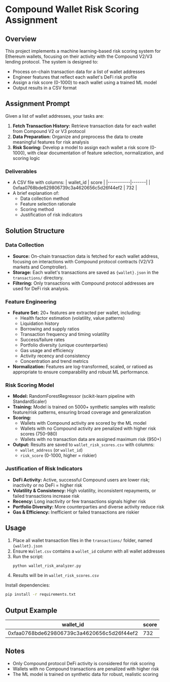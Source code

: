# Compound Wallet Risk Scoring Assignment

## Overview
This project implements a machine learning-based risk scoring system for Ethereum wallets, focusing on their activity with the Compound V2/V3 lending protocol. The system is designed to:
- Process on-chain transaction data for a list of wallet addresses
- Engineer features that reflect each wallet's DeFi risk profile
- Assign a risk score (0-1000) to each wallet using a trained ML model
- Output results in a CSV format

## Assignment Prompt
Given a list of wallet addresses, your tasks are:
1. **Fetch Transaction History:** Retrieve transaction data for each wallet from Compound V2 or V3 protocol
2. **Data Preparation:** Organize and preprocess the data to create meaningful features for risk analysis
3. **Risk Scoring:** Develop a model to assign each wallet a risk score (0-1000), with clear documentation of feature selection, normalization, and scoring logic

### Deliverables
- A CSV file with columns:
  | wallet_id | score |
  |-----------|-------|
  | 0xfaa0768bde629806739c3a4620656c5d26f44ef2 | 732 |
- A brief explanation of:
  - Data collection method
  - Feature selection rationale
  - Scoring method
  - Justification of risk indicators

## Solution Structure

### Data Collection
- **Source:** On-chain transaction data is fetched for each wallet address, focusing on interactions with Compound protocol contracts (V2/V3 markets and Comptroller).
- **Storage:** Each wallet's transactions are saved as `{wallet}.json` in the `transactions/` directory.
- **Filtering:** Only transactions with Compound protocol addresses are used for DeFi risk analysis.

### Feature Engineering
- **Feature Set:** 20+ features are extracted per wallet, including:
  - Health factor estimation (volatility, value patterns)
  - Liquidation history
  - Borrowing and supply ratios
  - Transaction frequency and timing volatility
  - Success/failure rates
  - Portfolio diversity (unique counterparties)
  - Gas usage and efficiency
  - Activity recency and consistency
  - Concentration and trend metrics
- **Normalization:** Features are log-transformed, scaled, or ratioed as appropriate to ensure comparability and robust ML performance.

### Risk Scoring Model
- **Model:** RandomForestRegressor (scikit-learn pipeline with StandardScaler)
- **Training:** Model is trained on 5000+ synthetic samples with realistic feature/risk patterns, ensuring broad coverage and generalization
- **Scoring:**
  - Wallets with Compound activity are scored by the ML model
  - Wallets with no Compound activity are penalized with higher risk scores (750-980)
  - Wallets with no transaction data are assigned maximum risk (950+)
- **Output:** Results are saved to `wallet_risk_scores.csv` with columns:
  - `wallet_address` (or `wallet_id`)
  - `risk_score` (0-1000, higher = riskier)

### Justification of Risk Indicators
- **DeFi Activity:** Active, successful Compound users are lower risk; inactivity or no DeFi = higher risk
- **Volatility & Consistency:** High volatility, inconsistent repayments, or failed transactions increase risk
- **Recency:** Long inactivity or few transactions signals higher risk
- **Portfolio Diversity:** More counterparties and diverse activity reduce risk
- **Gas & Efficiency:** Inefficient or failed transactions are riskier

## Usage
1. Place all wallet transaction files in the `transactions/` folder, named `{wallet}.json`
2. Ensure `Wallet.csv` contains a `wallet_id` column with all wallet addresses
3. Run the script:
   ```bash
   python wallet_risk_analyzer.py
   ```
4. Results will be in `wallet_risk_scores.csv`

Install dependencies:
```bash
pip install -r requirements.txt
```

## Output Example
| wallet_id | score |
|-----------|-------|
| 0xfaa0768bde629806739c3a4620656c5d26f44ef2 | 732 |

## Notes
- Only Compound protocol DeFi activity is considered for risk scoring
- Wallets with no Compound transactions are penalized with higher risk
- The ML model is trained on synthetic data for robust, realistic scoring
